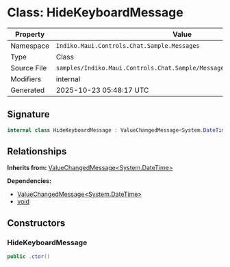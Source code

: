 # Class: HideKeyboardMessage

| Property | Value |
|----------|-------|
| Namespace | `Indiko.Maui.Controls.Chat.Sample.Messages` |
| Type | Class |
| Source File | `samples/Indiko.Maui.Controls.Chat.Sample/Messages/HideKeyboardMessage.cs` |
| Modifiers | internal |
| Generated | 2025-10-23 05:48:17 UTC |

## Signature

```csharp
internal class HideKeyboardMessage : ValueChangedMessage<System.DateTime>
```

## Relationships

**Inherits from:** [ValueChangedMessage<System.DateTime>](ValueChangedMessage_System.DateTime_.md)

**Dependencies:**
- [ValueChangedMessage<System.DateTime>](ValueChangedMessage_System.DateTime_.md)
- [void](void.md)

## Constructors

### HideKeyboardMessage

```csharp
public .ctor()
```

